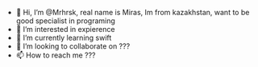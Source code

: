 - 👋 Hi, I’m @Mrhrsk, real name is Miras, Im from kazakhstan, want to be good specialist in programing
- 👀 I’m interested in expierence
- 🌱 I’m currently learning swift
- 💞️ I’m looking to collaborate on ???
- 📫 How to reach me ???

<!---
Mrhrsk/Mrhrsk is a ✨ special ✨ repository because its `README.md` (this file) appears on your GitHub profile.
You can click the Preview link to take a look at your changes.
--->
